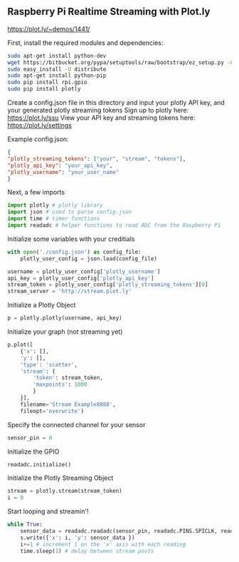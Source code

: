 ## Raspberry Pi Realtime Streaming with Plot.ly
https://plot.ly/~demos/1441/

First, install the required modules and dependencies:
```bash
sudo apt-get install python-dev
wget https://bitbucket.org/pypa/setuptools/raw/bootstrap/ez_setup.py -O - | sudo python
sudo easy_install -U distribute
sudo apt-get install python-pip
sudo pip install rpi.gpio
sudo pip install plotly
```

Create a config.json file in this directory and input your
plotly API key, and your generated plotly streaming tokens
Sign up to plotly here: https://plot.ly/ssu
View your API key and streaming tokens here: https://plot.ly/settings

Example config.json:
```json
{
"plotly_streaming_tokens": ["your", "stream", "tokens"],
"plotly_api_key": "your_api_key",
"plotly_username": "your_user_name"
}
```

Next, a few imports
```python
import plotly # plotly library
import json # used to parse config.json
import time # timer functions
import readadc # helper functions to read ADC from the Raspberry Pi
```

Initialize some variables with your creditials
```python
with open('./config.json') as config_file:
    plotly_user_config = json.load(config_file)

username = plotly_user_config['plotly_username']
api_key = plotly_user_config['plotly_api_key']
stream_token = plotly_user_config['plotly_streaming_tokens'][0]
stream_server = 'http://stream.plot.ly'
```

Initialize a Plotly Object
```python
p = plotly.plotly(username, api_key)
```


Initialize your graph (not streaming yet)
```python
p.plot([
	{'x': [],
	'y': [],
	'type': 'scatter',
	'stream': {
		'token': stream_token,
		'maxpoints': 1000
		}
	}],
	filename='Stream Example8888',
	fileopt='overwrite')
```

Specify the connected channel for your sensor
```python
sensor_pin = 0
```

Initialize the GPIO
```python
readadc.initialize()
```

Initialize the Plotly Streaming Object
```python
stream = plotly.stream(stream_token)
i = 0
```

Start looping and streamin'!
```python
while True:
	sensor_data = readadc.readadc(sensor_pin, readadc.PINS.SPICLK, readadc.PINS.SPIMOSI, readadc.PINS.SPIMISO, readadc.PINS.SPICS)
	s.write({'x': i, 'y': sensor_data })
	i+=1 # increment 1 on the 'x' axis with each reading
	time.sleep(1) # delay between stream posts
```
